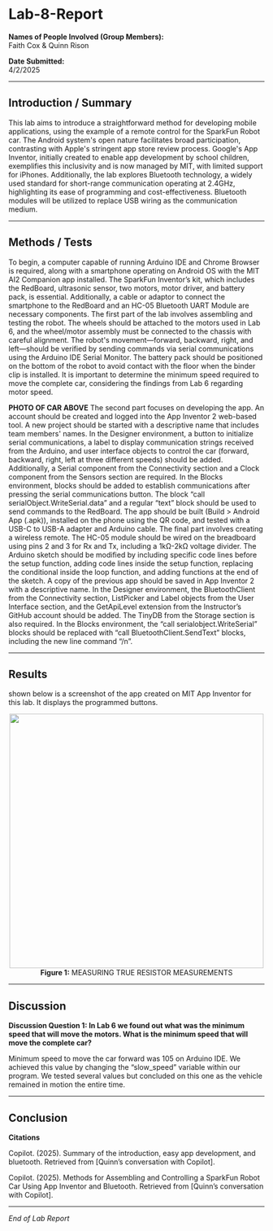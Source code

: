 # Lab-8-Report

**Names of People Involved (Group Members):**  
Faith Cox & Quinn Rison 

**Date Submitted:**  
4/2/2025

---

## Introduction / Summary

This lab aims to introduce a straightforward method for developing mobile applications, using the example of a remote control for the SparkFun Robot car. The Android system's open nature facilitates broad participation, contrasting with Apple's stringent app store review process. Google's App Inventor, initially created to enable app development by school children, exemplifies this inclusivity and is now managed by MIT, with limited support for iPhones. Additionally, the lab explores Bluetooth technology, a widely used standard for short-range communication operating at 2.4GHz, highlighting its ease of programming and cost-effectiveness. Bluetooth modules will be utilized to replace USB wiring as the communication medium.

---

## Methods / Tests

To begin, a computer capable of running Arduino IDE and Chrome Browser is required, along with a smartphone operating on Android OS with the MIT AI2 Companion app installed. The SparkFun Inventor’s kit, which includes the RedBoard, ultrasonic sensor, two motors, motor driver, and battery pack, is essential. Additionally, a cable or adaptor to connect the smartphone to the RedBoard and an HC-05 Bluetooth UART Module are necessary components.
The first part of the lab involves assembling and testing the robot. The wheels should be attached to the motors used in Lab 6, and the wheel/motor assembly must be connected to the chassis with careful alignment. The robot's movement—forward, backward, right, and left—should be verified by sending commands via serial communications using the Arduino IDE Serial Monitor. The battery pack should be positioned on the bottom of the robot to avoid contact with the floor when the binder clip is installed. It is important to determine the minimum speed required to move the complete car, considering the findings from Lab 6 regarding motor speed.

**PHOTO OF CAR ABOVE**
The second part focuses on developing the app. An account should be created and logged into the App Inventor 2 web-based tool. A new project should be started with a descriptive name that includes team members' names. In the Designer environment, a button to initialize serial communications, a label to display communication strings received from the Arduino, and user interface objects to control the car (forward, backward, right, left at three different speeds) should be added. Additionally, a Serial component from the Connectivity section and a Clock component from the Sensors section are required. In the Blocks environment, blocks should be added to establish communications after pressing the serial communications button. The block “call serialObject.WriteSerial.data” and a regular “text” block should be used to send commands to the RedBoard. The app should be built (Build > Android App (.apk)), installed on the phone using the QR code, and tested with a USB-C to USB-A adapter and Arduino cable.
The final part involves creating a wireless remote. The HC-05 module should be wired on the breadboard using pins 2 and 3 for Rx and Tx, including a 1kΩ-2kΩ voltage divider. The Arduino sketch should be modified by including specific code lines before the setup function, adding code lines inside the setup function, replacing the conditional inside the loop function, and adding functions at the end of the sketch. A copy of the previous app should be saved in App Inventor 2 with a descriptive name. In the Designer environment, the BluetoothClient from the Connectivity section, ListPicker and Label objects from the User Interface section, and the GetApiLevel extension from the Instructor’s GitHub account should be added. The TinyDB from the Storage section is also required. In the Blocks environment, the “call serialobject.WriteSerial” blocks should be replaced with “call BluetoothClient.SendText” blocks, including the new line command “/n”.



---

## Results
shown below is a screenshot of the app created on MIT App Inventor for this lab. It displays the programmed buttons.

<p align="center">
  <img src="" width="500">
  <br>
  <b>Figure 1:</b> MEASURING TRUE RESISTOR MEASUREMENTS
</p>


---

## Discussion
**Discussion Question 1: In Lab 6 we found out what was the minimum speed that will move the motors. What is the minimum speed that will move the complete car?**

Minimum speed to move the car forward was 105 on Arduino IDE. We achieved this value by changing the “slow_speed” variable within our program. We tested several values but concluded on this one as the vehicle remained in motion the entire time. 


---

## Conclusion




**Citations**

Copilot. (2025). Summary of the introduction, easy app development, and bluetooth. Retrieved from [Quinn’s conversation with Copilot].

Copilot. (2025). Methods for Assembling and Controlling a SparkFun Robot Car Using App Inventor and Bluetooth. Retrieved from [Quinn’s conversation with Copilot].

---

*End of Lab Report*
